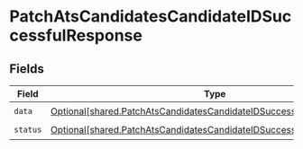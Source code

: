 # PatchAtsCandidatesCandidateIDSuccessfulResponse


## Fields

| Field                                                                                                                                                      | Type                                                                                                                                                       | Required                                                                                                                                                   | Description                                                                                                                                                |
| ---------------------------------------------------------------------------------------------------------------------------------------------------------- | ---------------------------------------------------------------------------------------------------------------------------------------------------------- | ---------------------------------------------------------------------------------------------------------------------------------------------------------- | ---------------------------------------------------------------------------------------------------------------------------------------------------------- |
| `data`                                                                                                                                                     | [Optional[shared.PatchAtsCandidatesCandidateIDSuccessfulResponseData]](undefined/models/shared/patchatscandidatescandidateidsuccessfulresponsedata.md)     | :heavy_check_mark:                                                                                                                                         | N/A                                                                                                                                                        |
| `status`                                                                                                                                                   | [Optional[shared.PatchAtsCandidatesCandidateIDSuccessfulResponseStatus]](undefined/models/shared/patchatscandidatescandidateidsuccessfulresponsestatus.md) | :heavy_check_mark:                                                                                                                                         | N/A                                                                                                                                                        |